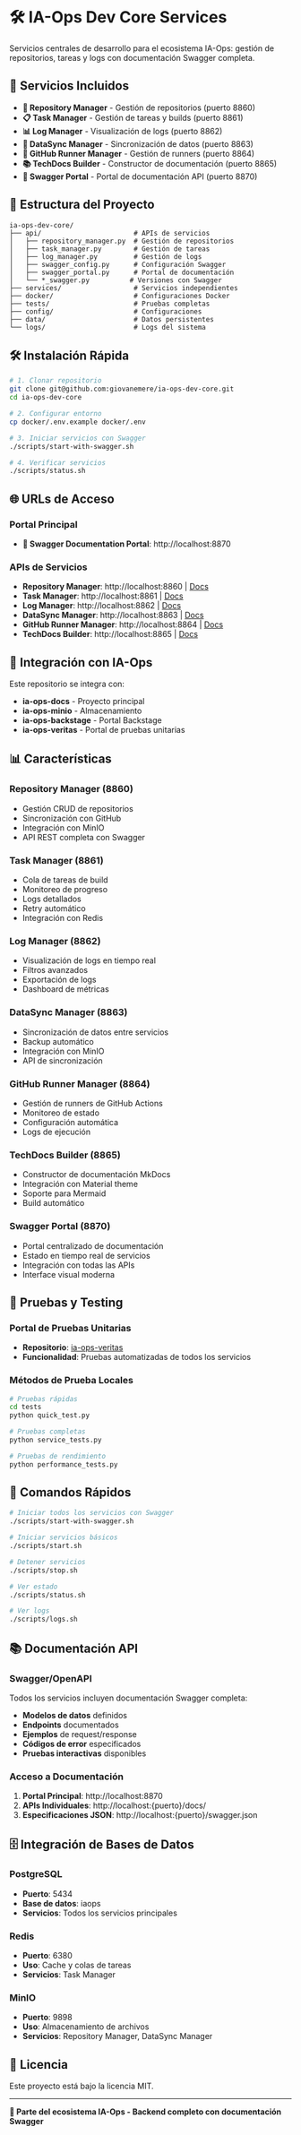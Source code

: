 # 🛠️ IA-Ops Dev Core Services

Servicios centrales de desarrollo para el ecosistema IA-Ops: gestión de repositorios, tareas y logs con documentación Swagger completa.

## 🚀 Servicios Incluidos

- **📁 Repository Manager** - Gestión de repositorios (puerto 8860)
- **📋 Task Manager** - Gestión de tareas y builds (puerto 8861)
- **📊 Log Manager** - Visualización de logs (puerto 8862)
- **🔄 DataSync Manager** - Sincronización de datos (puerto 8863)
- **🏃 GitHub Runner Manager** - Gestión de runners (puerto 8864)
- **📚 TechDocs Builder** - Constructor de documentación (puerto 8865)
- **📖 Swagger Portal** - Portal de documentación API (puerto 8870)

## 📁 Estructura del Proyecto

```
ia-ops-dev-core/
├── api/                       # APIs de servicios
│   ├── repository_manager.py  # Gestión de repositorios
│   ├── task_manager.py        # Gestión de tareas
│   ├── log_manager.py         # Gestión de logs
│   ├── swagger_config.py      # Configuración Swagger
│   ├── swagger_portal.py      # Portal de documentación
│   └── *_swagger.py          # Versiones con Swagger
├── services/                  # Servicios independientes
├── docker/                    # Configuraciones Docker
├── tests/                     # Pruebas completas
├── config/                    # Configuraciones
├── data/                      # Datos persistentes
└── logs/                      # Logs del sistema
```

## 🛠️ Instalación Rápida

```bash
# 1. Clonar repositorio
git clone git@github.com:giovanemere/ia-ops-dev-core.git
cd ia-ops-dev-core

# 2. Configurar entorno
cp docker/.env.example docker/.env

# 3. Iniciar servicios con Swagger
./scripts/start-with-swagger.sh

# 4. Verificar servicios
./scripts/status.sh
```

## 🌐 URLs de Acceso

### Portal Principal
- **📖 Swagger Documentation Portal**: http://localhost:8870

### APIs de Servicios
- **Repository Manager**: http://localhost:8860 | [Docs](http://localhost:8860/docs/)
- **Task Manager**: http://localhost:8861 | [Docs](http://localhost:8861/docs/)
- **Log Manager**: http://localhost:8862 | [Docs](http://localhost:8862/docs/)
- **DataSync Manager**: http://localhost:8863 | [Docs](http://localhost:8863/docs/)
- **GitHub Runner Manager**: http://localhost:8864 | [Docs](http://localhost:8864/docs/)
- **TechDocs Builder**: http://localhost:8865 | [Docs](http://localhost:8865/docs/)

## 🔗 Integración con IA-Ops

Este repositorio se integra con:
- **ia-ops-docs** - Proyecto principal
- **ia-ops-minio** - Almacenamiento
- **ia-ops-backstage** - Portal Backstage
- **ia-ops-veritas** - Portal de pruebas unitarias

## 📊 Características

### Repository Manager (8860)
- Gestión CRUD de repositorios
- Sincronización con GitHub
- Integración con MinIO
- API REST completa con Swagger

### Task Manager (8861)
- Cola de tareas de build
- Monitoreo de progreso
- Logs detallados
- Retry automático
- Integración con Redis

### Log Manager (8862)
- Visualización de logs en tiempo real
- Filtros avanzados
- Exportación de logs
- Dashboard de métricas

### DataSync Manager (8863)
- Sincronización de datos entre servicios
- Backup automático
- Integración con MinIO
- API de sincronización

### GitHub Runner Manager (8864)
- Gestión de runners de GitHub Actions
- Monitoreo de estado
- Configuración automática
- Logs de ejecución

### TechDocs Builder (8865)
- Constructor de documentación MkDocs
- Integración con Material theme
- Soporte para Mermaid
- Build automático

### Swagger Portal (8870)
- Portal centralizado de documentación
- Estado en tiempo real de servicios
- Integración con todas las APIs
- Interface visual moderna

## 🧪 Pruebas y Testing

### Portal de Pruebas Unitarias
- **Repositorio**: [ia-ops-veritas](https://github.com/giovanemere/ia-ops-veritas)
- **Funcionalidad**: Pruebas automatizadas de todos los servicios

### Métodos de Prueba Locales
```bash
# Pruebas rápidas
cd tests
python quick_test.py

# Pruebas completas
python service_tests.py

# Pruebas de rendimiento
python performance_tests.py
```

## 🚀 Comandos Rápidos

```bash
# Iniciar todos los servicios con Swagger
./scripts/start-with-swagger.sh

# Iniciar servicios básicos
./scripts/start.sh

# Detener servicios
./scripts/stop.sh

# Ver estado
./scripts/status.sh

# Ver logs
./scripts/logs.sh
```

## 📚 Documentación API

### Swagger/OpenAPI
Todos los servicios incluyen documentación Swagger completa:

- **Modelos de datos** definidos
- **Endpoints** documentados
- **Ejemplos** de request/response
- **Códigos de error** especificados
- **Pruebas interactivas** disponibles

### Acceso a Documentación
1. **Portal Principal**: http://localhost:8870
2. **APIs Individuales**: http://localhost:{puerto}/docs/
3. **Especificaciones JSON**: http://localhost:{puerto}/swagger.json

## 🗄️ Integración de Bases de Datos

### PostgreSQL
- **Puerto**: 5434
- **Base de datos**: iaops
- **Servicios**: Todos los servicios principales

### Redis
- **Puerto**: 6380
- **Uso**: Cache y colas de tareas
- **Servicios**: Task Manager

### MinIO
- **Puerto**: 9898
- **Uso**: Almacenamiento de archivos
- **Servicios**: Repository Manager, DataSync Manager

## 📄 Licencia

Este proyecto está bajo la licencia MIT.

---

**🚀 Parte del ecosistema IA-Ops - Backend completo con documentación Swagger**
